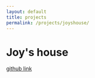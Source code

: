 ```yaml
---
layout: default
title: projects
permalink: /projects/joyshouse/
---
```

# Joy's house
[github link](https://github.com/dknyxh/joy-s-house)


